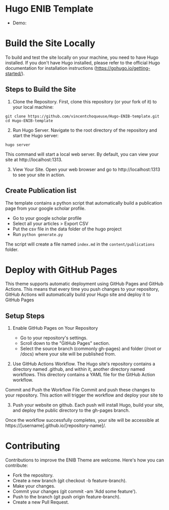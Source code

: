 # Hugo ENIB Template

* Demo: 

# Build the Site Locally

To build and test the site locally on your machine, you need to have Hugo installed. If you don't have Hugo installed, please refer to the official Hugo documentation for installation instructions (https://gohugo.io/getting-started/).

## Steps to Build the Site

1. Clone the Repository. First, clone this repository (or your fork of it) to your local machine:

```
git clone https://github.com/vincentchoqueuse/Hugo-ENIB-template.git
cd Hugo-ENIB-template
```

2. Run Hugo Server. Navigate to the root directory of the repository and start the Hugo server:

```
hugo server
```

This command will start a local web server. By default, you can view your site at http://localhost:1313.

3. View Your Site. Open your web browser and go to http://localhost:1313 to see your site in action.

## Create Publication list

The template contains a python script that automatically build a publication page from your google scholar profile.

* Go to your google scholar profile
* Select all your articles > Export CSV
* Put the csv file in the data folder of the hugo project
* Run `python generate.py`

The script will create a file named `index.md` in the `content/publications` folder.


# Deploy with GitHub Pages

This theme supports automatic deployment using GitHub Pages and GitHub Actions. This means that every time you push changes to your repository, GitHub Actions will automatically build your Hugo site and deploy it to GitHub Pages

## Setup Steps

1. Enable GitHub Pages on Your Repository
    * Go to your repository's settings.
    * Scroll down to the "GitHub Pages" section.
    * Select the source branch (commonly gh-pages) and folder (/root or /docs) where your site will be published from.

2. Use GitHub Actions Workflow. The Hugo site's repository contains a directory named .github, and within it, another directory named workflows. This directory contains a YAML file for the GitHub Action workflow. 

Commit and Push the Workflow File
Commit and push these changes to your repository. This action will trigger the workflow and deploy your site to 

3. Push your website on github. Each push will install Hugo, build your site, and deploy the public directory to the gh-pages branch.

Once the workflow successfully completes, your site will be accessible at https://[username].github.io/[repository-name]/.


# Contributing

Contributions to improve the ENIB Theme are welcome. Here's how you can contribute:

* Fork the repository.
* Create a new branch (git checkout -b feature-branch).
* Make your changes.
* Commit your changes (git commit -am 'Add some feature').
* Push to the branch (git push origin feature-branch).
* Create a new Pull Request.